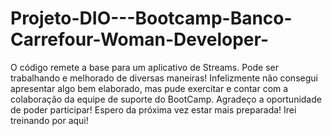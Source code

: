 # Projeto-DIO---Bootcamp-Banco-Carrefour-Woman-Developer-
O código remete a base para um aplicativo de Streams.
Pode ser trabalhando e melhorado de diversas maneiras!
Infelizmente não consegui apresentar algo bem elaborado, mas pude exercitar e contar com a colaboração da equipe de suporte do BootCamp.
Agradeço a oportunidade de poder participar!
Espero da próxima vez estar mais preparada!
Irei treinando por aqui!
